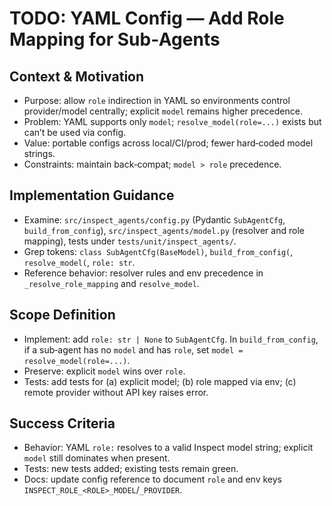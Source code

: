 # TODO: YAML Config — Add Role Mapping for Sub‑Agents

## Context & Motivation
- Purpose: allow `role` indirection in YAML so environments control provider/model centrally; explicit `model` remains higher precedence.
- Problem: YAML supports only `model`; `resolve_model(role=...)` exists but can’t be used via config.
- Value: portable configs across local/CI/prod; fewer hard‑coded model strings.
- Constraints: maintain back‑compat; `model > role` precedence.

## Implementation Guidance
- Examine: `src/inspect_agents/config.py` (Pydantic `SubAgentCfg`, `build_from_config`), `src/inspect_agents/model.py` (resolver and role mapping), tests under `tests/unit/inspect_agents/`.
- Grep tokens: `class SubAgentCfg(BaseModel)`, `build_from_config(`, `resolve_model(`, `role: str`.
- Reference behavior: resolver rules and env precedence in `_resolve_role_mapping` and `resolve_model`.

## Scope Definition
- Implement: add `role: str | None` to `SubAgentCfg`. In `build_from_config`, if a sub‑agent has no `model` and has `role`, set `model = resolve_model(role=...)`.
- Preserve: explicit `model` wins over `role`.
- Tests: add tests for (a) explicit model; (b) role mapped via env; (c) remote provider without API key raises error.

## Success Criteria
- Behavior: YAML `role:` resolves to a valid Inspect model string; explicit `model` still dominates when present.
- Tests: new tests added; existing tests remain green.
- Docs: update config reference to document `role` and env keys `INSPECT_ROLE_<ROLE>_MODEL`/`_PROVIDER`.
